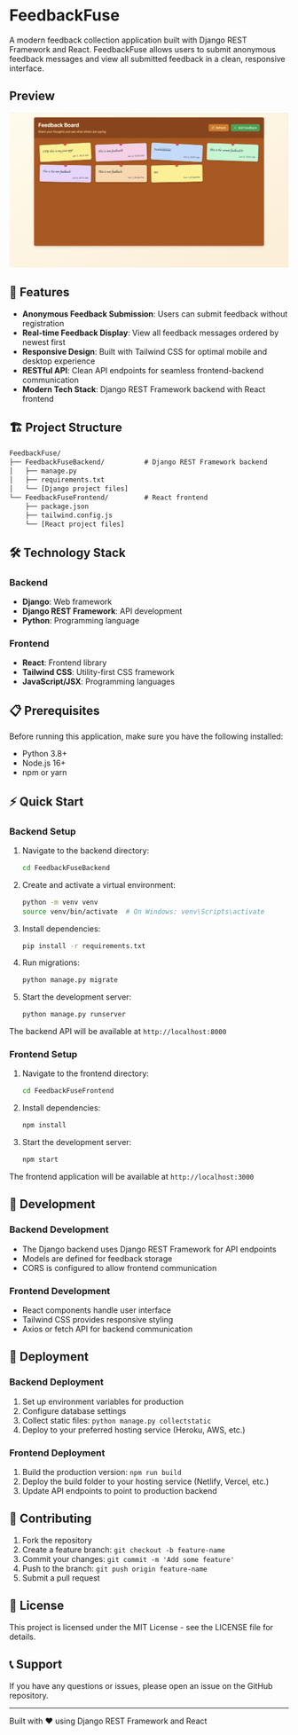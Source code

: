 # FeedbackFuse

A modern feedback collection application built with Django REST Framework and React. FeedbackFuse allows users to submit anonymous feedback messages and view all submitted feedback in a clean, responsive interface.

## Preview

![FeedbackFuse Screenshot](screenshot.png)

## 🚀 Features

- **Anonymous Feedback Submission**: Users can submit feedback without registration
- **Real-time Feedback Display**: View all feedback messages ordered by newest first
- **Responsive Design**: Built with Tailwind CSS for optimal mobile and desktop experience
- **RESTful API**: Clean API endpoints for seamless frontend-backend communication
- **Modern Tech Stack**: Django REST Framework backend with React frontend

## 🏗️ Project Structure

```
FeedbackFuse/
├── FeedbackFuseBackend/          # Django REST Framework backend
│   ├── manage.py
│   ├── requirements.txt
│   └── [Django project files]
└── FeedbackFuseFrontend/         # React frontend
    ├── package.json
    ├── tailwind.config.js
    └── [React project files]
```

## 🛠️ Technology Stack

### Backend
- **Django**: Web framework
- **Django REST Framework**: API development
- **Python**: Programming language

### Frontend
- **React**: Frontend library
- **Tailwind CSS**: Utility-first CSS framework
- **JavaScript/JSX**: Programming languages

## 📋 Prerequisites

Before running this application, make sure you have the following installed:

- Python 3.8+
- Node.js 16+
- npm or yarn

## ⚡ Quick Start

### Backend Setup

1. Navigate to the backend directory:
   ```bash
   cd FeedbackFuseBackend
   ```

2. Create and activate a virtual environment:
   ```bash
   python -m venv venv
   source venv/bin/activate  # On Windows: venv\Scripts\activate
   ```

3. Install dependencies:
   ```bash
   pip install -r requirements.txt
   ```

4. Run migrations:
   ```bash
   python manage.py migrate
   ```

5. Start the development server:
   ```bash
   python manage.py runserver
   ```

The backend API will be available at `http://localhost:8000`

### Frontend Setup

1. Navigate to the frontend directory:
   ```bash
   cd FeedbackFuseFrontend
   ```

2. Install dependencies:
   ```bash
   npm install
   ```

3. Start the development server:
   ```bash
   npm start
   ```

The frontend application will be available at `http://localhost:3000`

## 🔧 Development

### Backend Development
- The Django backend uses Django REST Framework for API endpoints
- Models are defined for feedback storage
- CORS is configured to allow frontend communication

### Frontend Development
- React components handle user interface
- Tailwind CSS provides responsive styling
- Axios or fetch API for backend communication

## 🚀 Deployment

### Backend Deployment
1. Set up environment variables for production
2. Configure database settings
3. Collect static files: `python manage.py collectstatic`
4. Deploy to your preferred hosting service (Heroku, AWS, etc.)

### Frontend Deployment
1. Build the production version: `npm run build`
2. Deploy the build folder to your hosting service (Netlify, Vercel, etc.)
3. Update API endpoints to point to production backend

## 🤝 Contributing

1. Fork the repository
2. Create a feature branch: `git checkout -b feature-name`
3. Commit your changes: `git commit -m 'Add some feature'`
4. Push to the branch: `git push origin feature-name`
5. Submit a pull request

## 📝 License

This project is licensed under the MIT License - see the LICENSE file for details.

## 📞 Support

If you have any questions or issues, please open an issue on the GitHub repository.

---

Built with ❤️ using Django REST Framework and React